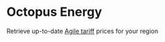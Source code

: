 # Octopus Energy

Retrieve up-to-date [Agile tariff](https://octopus.energy/smart/agile/) prices for your region
